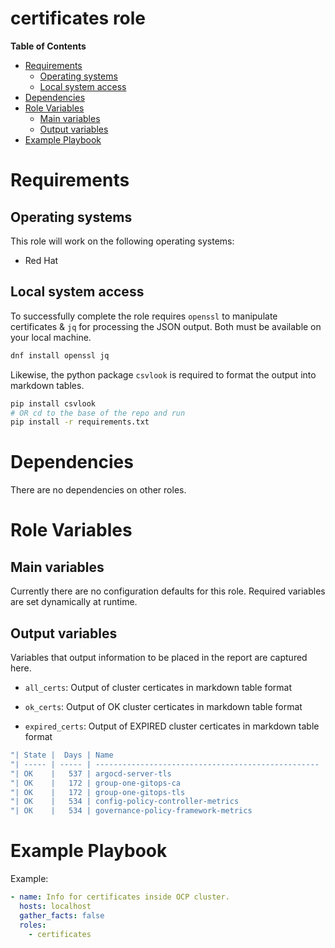 # certificates role

**Table of Contents**
- [Requirements](#requirements)
  * [Operating systems](#operating-systems)
  * [Local system access](#local-system-access)
- [Dependencies](#dependencies)
- [Role Variables](#role-variables)
  * [Main variables](#main-variables)
  * [Output variables](#output-variables)
- [Example Playbook](#example-playbook)

# Requirements
## Operating systems
This role will work on the following operating systems:

 * Red Hat

## Local system access

To successfully complete the role requires `openssl` to manipulate certificates & `jq` for processing the JSON output. Both must be available on your local machine.

```sh
dnf install openssl jq
```

Likewise, the python package `csvlook` is required to format the output into markdown tables.

```sh
pip install csvlook
# OR cd to the base of the repo and run
pip install -r requirements.txt
```

# Dependencies

There are no dependencies on other roles.

# Role Variables

## Main variables

Currently there are no configuration defaults for this role. Required variables are set dynamically at runtime.

## Output variables

Variables that output information to be placed in the report are captured here.

* `all_certs`: Output of cluster certicates in markdown table format

* `ok_certs`: Output of OK cluster certicates in markdown table format

* `expired_certs`: Output of EXPIRED cluster certicates in markdown table format

```yaml
"| State |  Days | Name                                               | Expiry                   | Namespace                                        |",
"| ----- | ----- | -------------------------------------------------- | ------------------------ | ------------------------------------------------ |",
"| OK    |   537 | argocd-server-tls                                  | Mar 8 05:13:46 2025 GMT  | multicloud-gitops-group-one                      |",
"| OK    |   172 | group-one-gitops-ca                                | Mar 8 05:13:45 2024 GMT  | multicloud-gitops-group-one                      |",
"| OK    |   172 | group-one-gitops-tls                               | Mar 8 05:13:45 2024 GMT  | multicloud-gitops-group-one                      |",
"| OK    |   534 | config-policy-controller-metrics                   | Mar 5 12:25:05 2025 GMT  | open-cluster-management-agent-addon              |",
"| OK    |   534 | governance-policy-framework-metrics                | Mar 5 12:25:05 2025 GMT  | open-cluster-management-agent-addon              |",
```

# Example Playbook

Example:

```yaml
- name: Info for certificates inside OCP cluster.
  hosts: localhost
  gather_facts: false
  roles:
    - certificates
```